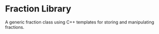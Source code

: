 # Fraction Library
A generic fraction class using C++ templates for storing and manipulating fractions.
